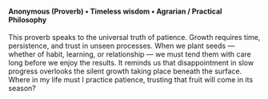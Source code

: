 #### Anonymous (Proverb) • Timeless wisdom • Agrarian / Practical Philosophy

This proverb speaks to the universal truth of patience. Growth requires time, persistence, and trust in unseen processes. When we plant seeds — whether of habit, learning, or relationship — we must tend them with care long before we enjoy the results. It reminds us that disappointment in slow progress overlooks the silent growth taking place beneath the surface. Where in my life must I practice patience, trusting that fruit will come in its season?
